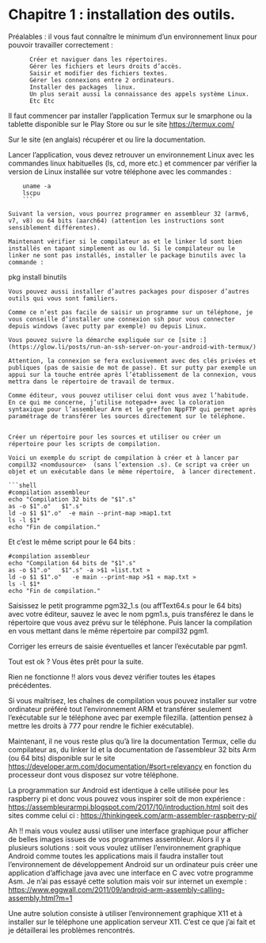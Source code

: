 # Chapitre  1 : installation des outils.

Préalables : il vous faut connaître le minimum d’un environnement linux pour pouvoir travailler correctement :

```
      Créer et naviguer dans les répertoires.
      Gérer les fichiers et leurs droits d’accès.
      Saisir et modifier des fichiers textes.
      Gérer les connexions entre 2 ordinateurs.
      Installer des packages  linux.
      Un plus serait aussi la connaissance des appels système Linux.
      Etc Etc 
```

Il faut commencer par installer l’application Termux sur le smarphone ou la tablette disponible sur le Play Store ou sur le site https://termux.com/

Sur le site (en anglais) récupérer et ou lire la documentation.

Lancer l’application, vous devez retrouver un environnement Linux avec les commandes linux habituelles (ls, cd, more etc.) et commencer par vérifier la version de Linux installée sur votre téléphone avec les commandes :
```
    uname -a 
    lscpu 
    ```
    
Suivant la version, vous pourrez programmer en assembleur 32 (armv6, v7, v8) ou 64 bits (aarch64) (attention les instructions sont sensiblement différentes).

Maintenant vérifier si le compilateur as et le linker ld sont bien installés en tapant simplement as ou ld. Si le compilateur ou le linker ne sont pas installés, installer le package binutils avec la commande :
```
pkg install binutils 
```
Vous pouvez aussi installer d’autres packages pour disposer d’autres outils qui vous sont familiers.

Comme ce n’est pas facile de saisir un programme sur un téléphone, je vous conseille d’installer une connexion ssh pour vous connecter depuis windows (avec putty par exemple) ou depuis Linux.

Vous pouvez suivre la démarche expliquée sur ce [site :](https://glow.li/posts/run-an-ssh-server-on-your-android-with-termux/)

Attention, la connexion se fera exclusivement avec des clés privées et publiques (pas de saisie de mot de passe). Et sur putty par exemple un appui sur la touche entrée après l’établissement de la connexion, vous mettra dans le répertoire de travail de termux.

Comme éditeur, vous pouvez utiliser celui dont vous avez l’habitude.  En ce qui me concerne, j’utilise notepad++ avec la coloration syntaxique pour l’assembleur Arm et le greffon NppFTP qui permet après paramétrage de transférer les sources directement sur le téléphone.


Créer un répertoire pour les sources et utiliser ou créer un répertoire pour les scripts de compilation.

Voici un exemple du script de compilation à créer et à lancer par compil32 <nomdusource>  (sans l’extension .s). Ce script va créer un objet et un exécutable dans le même répertoire,  à lancer directement.

```shell
#compilation assembleur
echo "Compilation 32 bits de "$1".s"
as -o $1".o"   $1".s"
ld -o $1 $1".o"  -e main --print-map >map1.txt
ls -l $1*
echo "Fin de compilation."
```

Et c’est le même script pour le 64 bits :
```shell
#compilation assembleur
echo "Compilation 64 bits de "$1".s"
as -o $1".o"   $1".s" -a >$1 »list.txt »
ld -o $1 $1".o"   -e main --print-map >$1 « map.txt »
ls -l $1*  
echo "Fin de compilation."
```

Saisissez le petit programme pgm32_1.s (ou affText64.s pour le 64 bits) avec votre éditeur, sauvez le avec le nom pgm1.s, puis transférez le dans le répertoire que vous avez prévu sur le téléphone. Puis lancer la compilation en vous mettant dans le même répertoire par compil32 pgm1.

Corriger les erreurs de saisie éventuelles et lancer l’exécutable par pgm1.

Tout est ok ?  Vous êtes prêt pour la suite.

Rien ne fonctionne !! alors vous devez vérifier toutes les étapes précédentes.

Si vous maîtrisez, les chaînes de compilation vous pouvez installer sur votre ordinateur préféré tout l’environnement ARM et transférer seulement l’exécutable sur le téléphone avec par exemple filezilla. (attention pensez à mettre les droits à 777 pour rendre le fichier exécutable).

Maintenant, il ne vous reste plus qu’à lire la documentation Termux, celle du compilateur as, du linker ld et la documentation de l’assembleur 32 bits Arm (ou 64 bits) disponible sur le site 
https://developer.arm.com/documentation/#sort=relevancy en fonction du processeur dont vous disposez sur votre téléphone.

La programmation sur Android est identique à celle utilisée pour les raspberry pi et donc vous pouvez vous inspirer soit de mon expérience :
https://assembleurarmpi.blogspot.com/2017/10/introduction.html
soit des sites comme celui ci :
https://thinkingeek.com/arm-assembler-raspberry-pi/


Ah !! mais vous voulez aussi utiliser une interface graphique pour afficher de belles images issues de vos programmes assembleur.
Alors il y a plusieurs solutions : soit vous voulez utiliser l’environnement graphique Android comme toutes les applications mais il faudra installer tout l’environnement de développement Android sur un ordinateur puis créer une application d’affichage java avec une interface en C avec votre programme Asm.
Je n’ai pas essayé cette solution mais voir sur internet un exemple :
https://www.eggwall.com/2011/09/android-arm-assembly-calling-assembly.html?m=1

Une autre solution consiste à utiliser l’environnement graphique X11 et à installer sur le téléphone une application serveur X11.  C’est ce que j’ai fait et je détaillerai les problèmes rencontrés.
